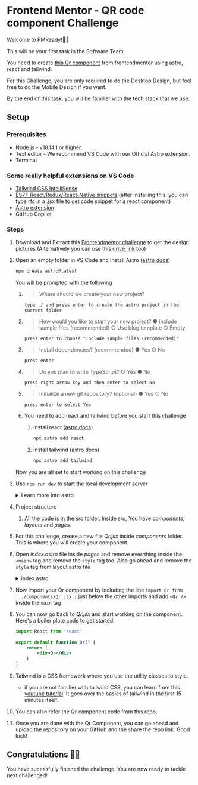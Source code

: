 # Frontend Mentor - QR code component Challenge

Welcome to PMReady!🎉🎉

This will be your first task in the Software Team. 

You need to create [this Qr component](https://www.frontendmentor.io/challenges/qr-code-component-iux_sIO_H) from frontendmentor using astro, react and tailwind. 

For this Challenge, you are only required to do the Desktop Design, but feel free to do the Mobile Design if you want.

By the end of this task, you will be familier with the tech stack that we use.

## Setup

### Prerequisites

- Node.js - v18.14.1 or higher.
- Text editor - We recommend VS Code with our Official Astro extension.
- Terminal 

### Some really helpful extensions on VS Code


- [Tailwind CSS IntelliSense](https://marketplace.visualstudio.com/items?itemName=bradlc.vscode-tailwindcss)
- [ES7+ React/Redux/React-Native snippets](https://marketplace.visualstudio.com/items?itemName=dsznajder.es7-react-js-snippets) (after installing this, you can type rfc in a .jsx file to get code snippet for a react component)
- [Astro extension](https://marketplace.visualstudio.com/items?itemName=astro-build.astro-vscode)
- GitHub Copilot 

### Steps

1. Download and Extract this [Frontendmentor challenge](https://www.frontendmentor.io/challenges/qr-code-component-iux_sIO_H) to get the design pictures (Alternatively you can use this [drive link](https://drive.google.com/drive/folders/11HQlzJQeb-O_dDO9iWduNayhOo-1_zYI?usp=drive_link) too)

  
2. Open an empty folder in VS Code and Install Astro ([astro docs](https://docs.astro.build/en/install/auto/))
    ```bash
    npm create astro@latest
    ```
    You will be prompted with the following
    1. > Where should we create your new project?
    
        `type ./ and press enter to create the astro project in the current folder`

    2. > How would you like to start your new project?
         ● Include sample files (recommended)
         ○ Use blog template 
         ○ Empty 

        `press enter to choose "Include sample files (recommended)"`
    3. > Install dependencies? (recommended)
         ● Yes  ○ No
        
        `press enter`
    4. > Do you plan to write TypeScript?
         ○ Yes  ● No

        `press right arrow key and then enter to select No`
    5. > Initialize a new git repository? (optional)
         ● Yes  ○ No 

        `press enter to select Yes`
    
    6. You need to add react and tailwind before you start this challenge
       1.  Install react ([astro docs](https://docs.astro.build/en/guides/integrations-guide/react/#installation))
            ```bash
            npx astro add react
            ```
       2.  Install tailwind ([astro docs](https://docs.astro.build/en/guides/integrations-guide/tailwind/#quick-install))
            ```bash
            npx astro add tailwind
            ```
    Now you are all set to start working on this challenge

3. Use `npm run dev` to start the local development server 
   
    <details>
    <summary>Learn more into astro</summary>
    
    You can start learning about how an astro project is structured in the [astro docs here](https://docs.astro.build/en/core-concepts/project-structure/) or by watching [this youtube video](https://www.youtube.com/watch?v=zrPVTf761OI)
   
   - You dont need to learn everything about astro. Knowing how to get around is enough. 
   - That being said, this tutorial will walk you through everything you need to get this challenge done.
    </details>

4. Project structure
   1. All the code is in the *src* folder. Inside *src*, You have *components*, *layouts* and *pages*. 

5. For this challenge, create a new file *Qr.jsx* inside *components* folder. This is where you will create your component.

6. Open *index.astro* file inside *pages* and remove everrthing inside the `<main>` tag and remove the `style` tag too. Also go ahead and remove the `style` tag from layout.astro file
    <details>
    <summary>index.astro</summary>
    Your index.astro file should look like this.
    
    ```
    ---
    import Layout from '../layouts/Layout.astro';
    import Card from '../components/Card.astro';
    ---

    <Layout title="Welcome to Astro.">
        <main>
            
        </main>
    </Layout>

    ```
    </details>
7. Now import your Qr component by including the line `import Qr from '../components/Qr.jsx';` just below the other imports and add `<Qr />` inside the `main` tag

8. You can now go back to *Qr.jsx* and start working on the component. 
    Here's a boiler plate code to get started.
    ```jsx
    import React from 'react'

    export default function Qr() {
        return (
            <div>Qr</div>
        )
    }
    ```
9. Tailwind is a CSS framework where you use the utility classes to style. 
    - if you are not familier with tailwind CSS, you can learn from this [youtube tutorial](https://www.youtube.com/watch?v=ei20HfTloFE). It goes over the basics of tailwind in the first 15 minutes itself. 

10. You can also refer the Qr component code from this repo.

11. Once you are done with the Qr Component, you can go ahead and upload the repository on your GitHub and the share the repo link. Good luck!

## Congratulations 🥳🥳 

You have sucessfully finished the challenge. You are now ready to tackle next challenged! 
